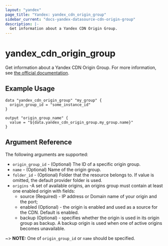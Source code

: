 ```yaml
---
layout: "yandex"
page_title: "Yandex: yandex_cdn_origin_group"
sidebar_current: "docs-yandex-datasource-cdn-origin-group"
description: |-
  Get information about a Yandex CDN Origin Group.
---
```


# yandex\_cdn\_origin\_group

Get information about a Yandex CDN Origin Group. For more information, see
[the official documentation](https://cloud.yandex.ru/docs/cdn/concepts/origins).

## Example Usage

```hcl
data "yandex_cdn_origin_group" "my_group" {
  origin_group_id = "some_instance_id"
}

output "origin_group_name" {
  value = "${data.yandex_cdn_origin_group.my_group.name}"
}
```

## Argument Reference

The following arguments are supported:

* `origin_group_id` - (Optional) The ID of a specific origin group.
* `name` - (Optional) Name of the origin group.
* `folder_id` - (Optional) Folder that the resource belongs to. If value is omitted, the default provider folder is used.
* `origins` -A set of available origins, an origins group must contain at least one enabled origin with fields:
  - source (Required) - IP address or Domain name of your origin and the port;
  - enabled (Optional) - the origin is enabled and used as a source for the CDN. Default is enabled.
  - backup (Optional) - specifies whether the origin is used in its origin group as backup. A backup origin is used when one of active origins becomes unavailable.

~> **NOTE:** One of `origin_group_id` or `name` should be specified.
